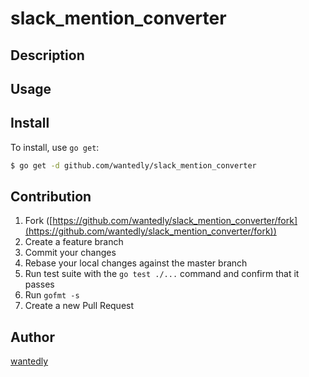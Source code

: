 # slack_mention_converter



## Description

## Usage

## Install

To install, use `go get`:

```bash
$ go get -d github.com/wantedly/slack_mention_converter
```

## Contribution

1. Fork ([https://github.com/wantedly/slack_mention_converter/fork](https://github.com/wantedly/slack_mention_converter/fork))
1. Create a feature branch
1. Commit your changes
1. Rebase your local changes against the master branch
1. Run test suite with the `go test ./...` command and confirm that it passes
1. Run `gofmt -s`
1. Create a new Pull Request

## Author

[wantedly](https://github.com/wantedly)
